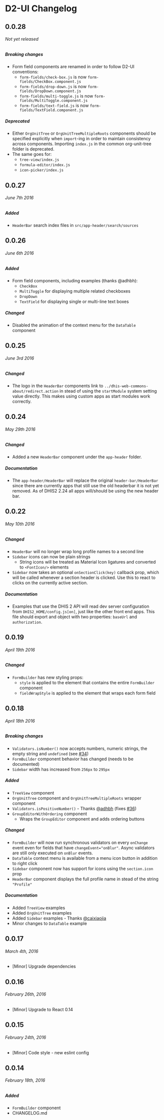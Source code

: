 
# D2-UI Changelog

## 0.0.28
###### _Not yet released_

##### Breaking changes

- Form field components are renamed in order to follow D2-UI conventions:
  - `form-fields/check-box.js` is now `form-fields/CheckBox.component.js`
  - `form-fields/drop-down.js` is now `form-fields/DropDown.component.js`
  - `form-fields/multi-toggle.js` is now `form-fields/MultiToggle.component.js`
  - `form-fields/text-field.js` is now `form-fields/TextField.component.js`

##### Deprecated

- Either `OrgUnitTree` or `OrgUnitTreeMultipleRoots` components should be
  specified explicitly when `import`-ing in order to maintain consistency across
  components. Importing `index.js` in the common org-unit-tree folder is
  deprecated.
- The same goes for:
   - `tree-view/index.js`
   - `formula-editor/index.js`
   - `icon-picker/index.js`




## 0.0.27
###### _June 7th 2016_

##### Added

- `HeaderBar` search index files in `src/app-header/search/sources`




## 0.0.26
###### _June 6th 2016_

##### Added

- Form field components, including examples (thanks @adhbh):
    - `CheckBox`
    - `MultiToggle` for displaying multiple related checkboxes
    - `DropDown`
    - `TextField` for displaying single or multi-line text boxes

##### Changed

- Disabled the animation of the context menu for the `DataTable` component




## 0.0.25
###### _June 3rd 2016_

##### Changed

- The logo in the `HeaderBar` components link to
  `../dhis-web-commons-about/redirect.action` in stead of using the `startModule`
  system setting value directly. This makes using custom apps as start modules work
  correctly.




## 0.0.24
###### _May 29th 2016_

##### Changed
- Added a new `HeaderBar` component under the `app-header` folder.

##### Documentation
- The `app-header/HeaderBar` will replace the original `header-bar/HeaderBar`
  since there are currently apps that still use the old headerbar it is not yet
  removed. As of DHIS2 2.24 all apps will/should be using the new header bar.




## 0.0.22
###### _May 10th 2016_

##### Changed

- `HeaderBar` will no longer wrap long profile names to a second line
- `Sidebar` icons can now be plain strings
  - String icons will be treated as Material Icon ligatures and converted to
    `<FontIcon/>` elements
- `Sidebar` now takes an optional `onSectionClick(key)` callback prop, which will
  be called whenever a section header is clicked. Use this to react to clicks on
  the currently active section.


##### Documentation

- Examples that use the DHIS 2 API will read dev server configuration from
  `DHIS2_HOME/config.js[on]`, just like the other front end apps. This file
  should export and object with two properties: `baseUrl` and `authorization`.




## 0.0.19
###### _April 19th 2016_

##### Changed

- `FormBuilder` has new styling props:
  - `style` is applied to the element that contains the entire `FormBuilder`
    component
  - `fieldWrapStyle` is applied to the element that wraps each form field




## 0.0.18
###### _April 18th 2016_

##### Breaking changes

- `Validators.isNumber()` now accepts numbers, numeric strings, the empty string
  and `undefined` (see [#34](../../issues/34))
- `FormBuilder` component behavior has changed (needs to be documented)
- `Sidebar` width has increased from `256px` to `295px`

##### Added

- `TreeView` component
- `OrgUnitTree` component and `OrgUnitTreeMultipleRoots` wrapper component
- `Validators.isPositiveNumber()` - Thanks [@adhbh](https://github.com/adhbh)
  (fixes [#36](../../issues/36))
- `GroupEditorWithOrdering` component
  - Wraps the `GroupEditor` component and adds ordering buttons

##### Changed

- `FormBuilder` will now run synchronous validators on every `onChange` event even
  for fields that have `changeEvent="onBlur"`. Async validators are still only
  executed on `onBlur` events.
- `DataTable` context menu is available from a menu icon button in addition to
  right click
- `Sidebar` component now has support for icons using the `section.icon` prop
- `HeaderBar` component displays the full profile name in stead of the string
  `"Profile"`

##### Documentation

- Added `TreeView` examples
- Added `OrgUnitTree` examples
- Added `Sidebar` examples - Thanks [@caixiaojia](https://github.com/caixiaojia)
- Minor changes to `DataTable` example




## 0.0.17
###### _March 4th, 2016_

- [Minor] Upgrade dependencies




## 0.0.16
###### _February 26th, 2016_

- [Minor] Upgrade to React 0.14




## 0.0.15
###### _February 24th, 2016_

- [Minor] Code style - new eslint config




## 0.0.14
###### _February 18th, 2016_

##### Added

- `FormBuilder` component
- CHANGELOG.md
